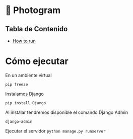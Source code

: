 # :snake: Photogram<!-- omit in toc -->

## Tabla de Contenido<!-- omit in toc -->
- [How to run](#how-to-run)

# Cómo ejecutar

En un ambiente virtual

`pip freeze`

Instalamos Django

`pip install Django`

Al instalar tendremos disponible el comando Django Admin

`django-admin`

Ejecutar el servidor
`python manage.py runserver`
